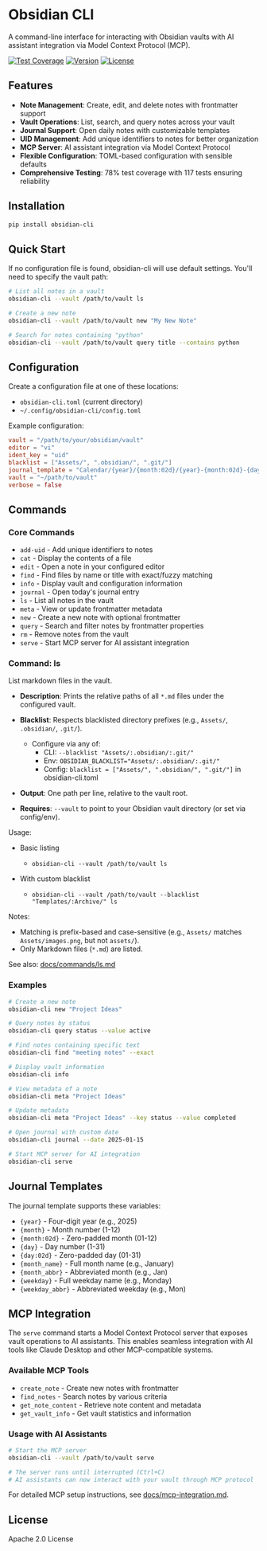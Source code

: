 # Obsidian CLI

A command-line interface for interacting with Obsidian vaults with AI assistant integration via
Model Context Protocol (MCP).

[![Test Coverage](https://img.shields.io/badge/coverage-78%25-brightgreen.svg)](https://github.com/jhonce/obsidian-cli)
[![Version](https://img.shields.io/badge/version-0.1.16-blue.svg)](https://github.com/jhonce/obsidian-cli)
[![License](https://img.shields.io/badge/license-Apache%202.0-blue.svg)](LICENSE)

## Features

- **Note Management**: Create, edit, and delete notes with frontmatter support
- **Vault Operations**: List, search, and query notes across your vault
- **Journal Support**: Open daily notes with customizable templates
- **UID Management**: Add unique identifiers to notes for better organization
- **MCP Server**: AI assistant integration via Model Context Protocol
- **Flexible Configuration**: TOML-based configuration with sensible defaults
- **Comprehensive Testing**: 78% test coverage with 117 tests ensuring reliability

## Installation

```bash
pip install obsidian-cli
```

## Quick Start

If no configuration file is found, obsidian-cli will use default settings. You'll need to specify
the vault path:

```bash
# List all notes in a vault
obsidian-cli --vault /path/to/vault ls

# Create a new note
obsidian-cli --vault /path/to/vault new "My New Note"

# Search for notes containing "python"
obsidian-cli --vault /path/to/vault query title --contains python
```

## Configuration

Create a configuration file at one of these locations:

- `obsidian-cli.toml` (current directory)
- `~/.config/obsidian-cli/config.toml`

Example configuration:

```toml
vault = "/path/to/your/obsidian/vault"
editor = "vi"
ident_key = "uid"
blacklist = ["Assets/", ".obsidian/", ".git/"]
journal_template = "Calendar/{year}/{month:02d}/{year}-{month:02d}-{day:02d}"
vault = "~/path/to/vault"
verbose = false
```

## Commands

### Core Commands

- `add-uid` - Add unique identifiers to notes
- `cat` - Display the contents of a file
- `edit` - Open a note in your configured editor
- `find` - Find files by name or title with exact/fuzzy matching
- `info` - Display vault and configuration information
- `journal` - Open today's journal entry
- `ls` - List all notes in the vault
- `meta` - View or update frontmatter metadata
- `new` - Create a new note with optional frontmatter
- `query` - Search and filter notes by frontmatter properties
- `rm` - Remove notes from the vault
- `serve` - Start MCP server for AI assistant integration

### Command: ls

List markdown files in the vault.

- **Description**: Prints the relative paths of all `*.md` files under the configured vault.
- **Blacklist**: Respects blacklisted directory prefixes (e.g., `Assets/`, `.obsidian/`, `.git/`).
  - Configure via any of:
    - CLI: `--blacklist "Assets/:.obsidian/:.git/"`
    - Env: `OBSIDIAN_BLACKLIST="Assets/:.obsidian/:.git/"`
    - Config: `blacklist = ["Assets/", ".obsidian/", ".git/"]` in obsidian-cli.toml

- **Output**: One path per line, relative to the vault root.
- **Requires**: `--vault` to point to your Obsidian vault directory (or set via config/env).

Usage:

- Basic listing
  - `obsidian-cli --vault /path/to/vault ls`

- With custom blacklist
  - `obsidian-cli --vault /path/to/vault --blacklist "Templates/:Archive/" ls`

Notes:

- Matching is prefix-based and case-sensitive (e.g., `Assets/` matches `Assets/images.png`, but not
  `assets/`).
- Only Markdown files (`*.md`) are listed.

See also: [docs/commands/ls.md](docs/commands/ls.md)

### Examples

```bash
# Create a new note
obsidian-cli new "Project Ideas"

# Query notes by status
obsidian-cli query status --value active

# Find notes containing specific text
obsidian-cli find "meeting notes" --exact

# Display vault information
obsidian-cli info

# View metadata of a note
obsidian-cli meta "Project Ideas"

# Update metadata
obsidian-cli meta "Project Ideas" --key status --value completed

# Open journal with custom date
obsidian-cli journal --date 2025-01-15

# Start MCP server for AI integration
obsidian-cli serve
```

## Journal Templates

The journal template supports these variables:

- `{year}` - Four-digit year (e.g., 2025)
- `{month}` - Month number (1-12)
- `{month:02d}` - Zero-padded month (01-12)
- `{day}` - Day number (1-31)
- `{day:02d}` - Zero-padded day (01-31)
- `{month_name}` - Full month name (e.g., January)
- `{month_abbr}` - Abbreviated month (e.g., Jan)
- `{weekday}` - Full weekday name (e.g., Monday)
- `{weekday_abbr}` - Abbreviated weekday (e.g., Mon)

## MCP Integration

The `serve` command starts a Model Context Protocol server that exposes vault operations to AI
assistants. This enables seamless integration with AI tools like Claude Desktop and other
MCP-compatible systems.

### Available MCP Tools

- `create_note` - Create new notes with frontmatter
- `find_notes` - Search notes by various criteria
- `get_note_content` - Retrieve note content and metadata
- `get_vault_info` - Get vault statistics and information

### Usage with AI Assistants

```bash
# Start the MCP server
obsidian-cli --vault /path/to/vault serve

# The server runs until interrupted (Ctrl+C)
# AI assistants can now interact with your vault through MCP protocol
```

For detailed MCP setup instructions, see [docs/mcp-integration.md](docs/mcp-integration.md).

## License

Apache 2.0 License
